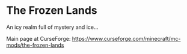 # The Frozen Lands

An icy realm full of mystery and ice...

Main page at CurseForge: https://www.curseforge.com/minecraft/mc-mods/the-frozen-lands

